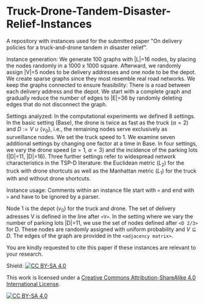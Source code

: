 # Truck-Drone-Tandem-Disaster-Relief-Instances
A repository with instances used for the submitted paper "On delivery policies for a truck-and-drone tandem in disaster relief".

Instance generation: 
We generate 100 graphs with |L|=16 nodes, by placing the nodes randomly in a 1000 x 1000 square. Afterward, we randomly assign |V|=5 nodes to be delivery addresses and one node to be the depot.  
We create sparse graphs since they most resemble real road networks. We keep the graphs connected to ensure feasibility: There is a road between each delivery address and the depot. 
We start with a complete graph and gradually reduce the number of edges to |E|=36 by randomly deleting edges that do not disconnect the graph. 

Settings analyzed:
In the computational experiments we defined 8 settings. In the basic setting (Base), the drone is twice as fast as the truck ($\alpha=2$) and $D:=V\cup\{v_0\}$, i.e., the remaining nodes serve exclusively as surveillance nodes. We set the truck speed to 1.
We examine seven additional settings by changing one factor at a time in Base. In four settings, we vary  the drone speed ($\alpha=1$, $\alpha=3$) and the incidence of the parking lots (|D|=11, |D|=16). 
Three further settings refer to widespread network characteristics in the TSP-D literature: the Euclidean metric ($L_2$) for the truck with drone shortcuts as well as the Manhattan metric ($L_1$) for the truck with and without drone shortcuts.  

Instance usage:
Comments within an instance file start with ```<``` and end with ```>``` and have to be ignored by a parser.

Node 1 is the depot ($v_0$) for the truck and drone.
The set of delivery adresses V is defined in the line after ```<V>```.
In the setting where we vary the number of parking lots |D|=11, we use the set of nodes defined after ```<D 2/3>``` for D. These nodes are randomly assigned with uniform probability and $V \subseteq D$.
The edges of the graph are provided in the ```<adjacency matrix>```.


You are kindly requested to cite this paper if these instances are relevant to your research. 

Shield: [![CC BY-SA 4.0][cc-by-sa-shield]][cc-by-sa]

This work is licensed under a
[Creative Commons Attribution-ShareAlike 4.0 International License][cc-by-sa].

[![CC BY-SA 4.0][cc-by-sa-image]][cc-by-sa]

[cc-by-sa]: http://creativecommons.org/licenses/by-sa/4.0/
[cc-by-sa-image]: https://licensebuttons.net/l/by-sa/4.0/88x31.png
[cc-by-sa-shield]: https://img.shields.io/badge/License-CC%20BY--SA%204.0-lightgrey.svg
